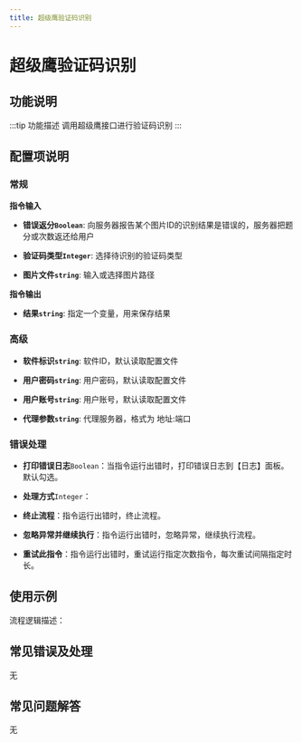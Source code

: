 ```yaml
---
title: 超级鹰验证码识别
---
```


# 超级鹰验证码识别

## 功能说明

:::tip 功能描述
调用超级鹰接口进行验证码识别
:::

## 配置项说明

### 常规

**指令输入**

- **错误返分`Boolean`**: 向服务器报告某个图片ID的识别结果是错误的，服务器把题分或次数返还给用户

- **验证码类型`Integer`**: 选择待识别的验证码类型

- **图片文件`string`**: 输入或选择图片路径


**指令输出**

- **结果`string`**: 指定一个变量，用来保存结果

### 高级

- **软件标识`string`**: 软件ID，默认读取配置文件

- **用户密码`string`**: 用户密码，默认读取配置文件

- **用户账号`string`**: 用户账号，默认读取配置文件

- **代理参数`string`**: 代理服务器，格式为 地址:端口

### 错误处理

- **打印错误日志**`Boolean`：当指令运行出错时，打印错误日志到【日志】面板。默认勾选。

- **处理方式**`Integer`：

 - **终止流程**：指令运行出错时，终止流程。

 - **忽略异常并继续执行**：指令运行出错时，忽略异常，继续执行流程。

 - **重试此指令**：指令运行出错时，重试运行指定次数指令，每次重试间隔指定时长。

## 使用示例

流程逻辑描述：

## 常见错误及处理

无

## 常见问题解答

无

